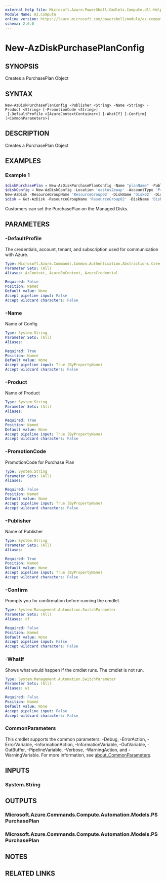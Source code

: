 ```yaml
---
external help file: Microsoft.Azure.PowerShell.Cmdlets.Compute.dll-Help.xml
Module Name: Az.Compute
online version: https://learn.microsoft.com/powershell/module/az.compute/new-azdiskpurchaseplanconfig.md
schema: 2.0.0
---
```


# New-AzDiskPurchasePlanConfig

## SYNOPSIS
Creates a PurchasePlan Object

## SYNTAX

```
New-AzDiskPurchasePlanConfig -Publisher <String> -Name <String> -Product <String> [-PromotionCode <String>]
 [-DefaultProfile <IAzureContextContainer>] [-WhatIf] [-Confirm] [<CommonParameters>]
```

## DESCRIPTION
Creates a PurchasePlan Object

## EXAMPLES

### Example 1
```powershell
$diskPurchasePlan = New-AzDiskPurchasePlanConfig -Name "planName" -Publisher "planPublisher" -Product "planPorduct" -PromotionCode "planPromotionCode"
$diskConfig = New-AzDiskConfig -Location 'eastus2euap' -AccountType 'Premium_LRS' -CreateOption 'Empty' -DiskSizeGB 32 -PurchasePlan $diskPurchasePlan
New-AzDisk -ResourceGroupName 'ResourceGroup02' -DiskName 'Disk02' -Disk $diskConfig
$disk = Get-AzDisk -ResourceGroupName 'ResourceGroup02' -DiskName 'Disk02'
```

Customers can set the PurchasePlan on the Managed Disks.

## PARAMETERS

### -DefaultProfile
The credentials, account, tenant, and subscription used for communication with Azure.

```yaml
Type: Microsoft.Azure.Commands.Common.Authentication.Abstractions.Core.IAzureContextContainer
Parameter Sets: (All)
Aliases: AzContext, AzureRmContext, AzureCredential

Required: False
Position: Named
Default value: None
Accept pipeline input: False
Accept wildcard characters: False
```

### -Name
Name of Config

```yaml
Type: System.String
Parameter Sets: (All)
Aliases:

Required: True
Position: Named
Default value: None
Accept pipeline input: True (ByPropertyName)
Accept wildcard characters: False
```

### -Product
Name of Product

```yaml
Type: System.String
Parameter Sets: (All)
Aliases:

Required: True
Position: Named
Default value: None
Accept pipeline input: True (ByPropertyName)
Accept wildcard characters: False
```

### -PromotionCode
PromotionCode for Purchase Plan

```yaml
Type: System.String
Parameter Sets: (All)
Aliases:

Required: False
Position: Named
Default value: None
Accept pipeline input: True (ByPropertyName)
Accept wildcard characters: False
```

### -Publisher
Name of Publisher

```yaml
Type: System.String
Parameter Sets: (All)
Aliases:

Required: True
Position: Named
Default value: None
Accept pipeline input: True (ByPropertyName)
Accept wildcard characters: False
```

### -Confirm
Prompts you for confirmation before running the cmdlet.

```yaml
Type: System.Management.Automation.SwitchParameter
Parameter Sets: (All)
Aliases: cf

Required: False
Position: Named
Default value: None
Accept pipeline input: False
Accept wildcard characters: False
```

### -WhatIf
Shows what would happen if the cmdlet runs. The cmdlet is not run.

```yaml
Type: System.Management.Automation.SwitchParameter
Parameter Sets: (All)
Aliases: wi

Required: False
Position: Named
Default value: None
Accept pipeline input: False
Accept wildcard characters: False
```

### CommonParameters
This cmdlet supports the common parameters: -Debug, -ErrorAction, -ErrorVariable, -InformationAction, -InformationVariable, -OutVariable, -OutBuffer, -PipelineVariable, -Verbose, -WarningAction, and -WarningVariable. For more information, see [about_CommonParameters](http://go.microsoft.com/fwlink/?LinkID=113216).

## INPUTS

### System.String

## OUTPUTS

### Microsoft.Azure.Commands.Compute.Automation.Models.PSPurchasePlan

### Microsoft.Azure.Commands.Compute.Automation.Models.PSPurchasePlan

## NOTES

## RELATED LINKS

